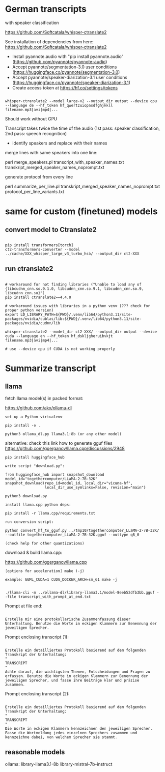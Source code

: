 # German transcripts

with speaker classification

https://github.com/Softcatala/whisper-ctranslate2

See installation of dependencies from here: https://github.com/Softcatala/whisper-ctranslate2 

* Install pyannote.audio with "pip install pyannote.audio" (https://github.com/pyannote/pyannote-audio)
* Accept pyannote/segmentation-3.0 user conditions (https://huggingface.co/pyannote/segmentation-3.0)
* Accept pyannote/speaker-diarization-3.1 user conditions (https://huggingface.co/pyannote/speaker-diarization-3.1)
* Create access token at https://hf.co/settings/tokens

```code

whisper-ctranslate2 --model large-v2 --output_dir output --device cpu --language de --hf_token hf_qwertzuiopasdfghjkkll   filename.mp3|avi|mp4|...  

```

Should work without GPU

Transcript takes twice the time of the audio (1st pass: speaker classification, 2nd pass: speech recognition)

- identify speakers and replace with their names

merge lines with same speakers into one line:

perl merge_speakers.pl transcript_with_speaker_names.txt transkript_merged_speaker_names_noprompt.txt

generate protocol from every line

perl summarize_per_line.pl transkript_merged_speaker_names_noprompt.txt protocol_per_line_variants.txt

# same for custom (finetuned) models

## convert model to Ctranslate2

```code

pip install transformers[torch]
ct2-transformers-converter --model ../cache/XXX_whisper_large_v3_turbo_hsb/ --output_dir ct2-XXX

```

## run ctranslate2

```code

# workaround for not finding libraries ("Unable to load any of {libcudnn_cnn.so.9.1.0, libcudnn_cnn.so.9.1, libcudnn_cnn.so.9, libcudnn_cnn.so}")
pip install ctranslate2==4.4.0

# workaround issues with libraries in a python venv (??? check for proper python version)
export LD_LIBRARY_PATH=${PWD}/.venv/lib64/python3.11/site-packages/nvidia/cublas/lib:${PWD}/.venv/lib64/python3.11/site-packages/nvidia/cudnn/lib

whisper-ctranslate2 --model_dir ct2-XXX/ --output_dir output --device cuda --language en --hf_token hf_dskljgheruibvkjt  filename.mp3|avi|mp4|...  

# use --device cpu if CUDA is not working properly

```


# Summarize transcript

## llama

fetch llama model(s) in packed format:

https://github.com/akx/ollama-dl 

    set up a Python virtualenv
    
    pip install -e .
    
    python3 ollama_dl.py llama3.1:8b (or any other model)

alternative: check this link how to generate gguf files https://github.com/ggerganov/llama.cpp/discussions/2948

    pip install huggingface_hub
    
    write script "download.py":

```code
from huggingface_hub import snapshot_download
model_id="togethercomputer/LLaMA-2-7B-32K"
snapshot_download(repo_id=model_id, local_dir="vicuna-hf",
                  local_dir_use_symlinks=False, revision="main")
```    
  
    python3 download.py
    
    install llama.cpp python deps: 
    
    pip install -r llama.cpp/requirements.txt
    
    run conversion script:
    
    python convert_hf_to_gguf.py ../tmp10/togethercomputer_LLaMA-2-7B-32K/ --outfile togethercomputer_LLaMA-2-7B-32K.gguf --outtype q8_0 
    
    (check help for other quantizations)
    
    
download & build llama.cpp:

https://github.com/ggerganov/llama.cpp

    [options for acceleration] make (-j)
    
    example: GGML_CUDA=1 CUDA_DOCKER_ARCH=sm_61 make -j
    
    
```code

./llama-cli -m ../ollama-dl/library-llama3.1/model-8eeb52dfb3bb.gguf --file transcript_with_prompt_at_end.txt

```

Prompt at file end:

```code

Erstelle mir eine protokollarische Zusammenfassung dieser Unterhaltung. Benutze die Worte in eckigen Klammern zur Benennung der jeweiligen Sprecher.

```

Prompt enclosing transcript (1):

```code

Erstelle ein detailliertes Protokoll basierend auf dem folgenden Transkript der Unterhaltung:
"
TRANSCRIPT
"
Achte darauf, die wichtigsten Themen, Entscheidungen und Fragen zu erfassen. Benutze die Worte in eckigen Klammern zur Benennung der jeweiligen Sprecher, und fasse ihre Beiträge klar und präzise zusammen.

```

Prompt enclosing transcript (2):

```code

Erstelle ein detailliertes Protokoll basierend auf dem folgenden Transkript der Unterhaltung:
"
TRANSCRIPT
"
Die Worte in eckigen Klammern kennzeichnen den jeweiligen Sprecher. Fasse die Wortmeldung jedes einzelnen Sprechers zusammen und kennzeichne dabei, von welchem Sprecher sie stammt.

```


## reasonable models

ollama: 
    library-llama3.1-8b
    library-mistral-7b-instruct
    
    

